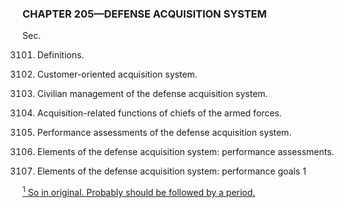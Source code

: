 ### **CHAPTER 205—DEFENSE ACQUISITION SYSTEM** ###

Sec.

3101. Definitions.

3102. Customer-oriented acquisition system.

3103. Civilian management of the defense acquisition system.

3104. Acquisition-related functions of chiefs of the armed forces.

3105. Performance assessments of the defense acquisition system.

3105. Elements of the defense acquisition system: performance assessments.

3106. Elements of the defense acquisition system: performance goals 1

[<sup>1</sup> So in original. Probably should be followed by a period.](#CHAPTER205_1)